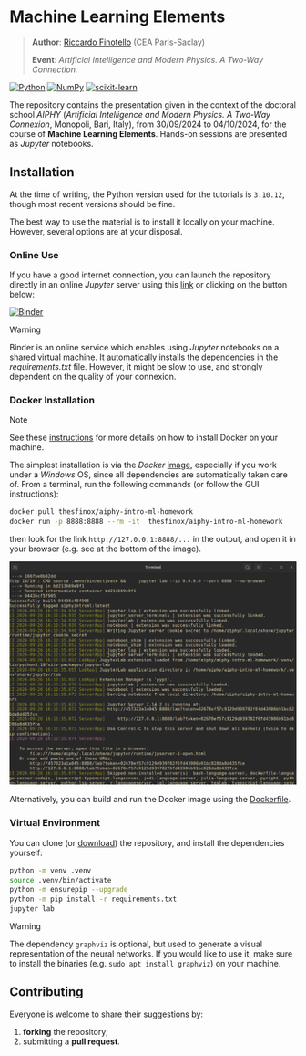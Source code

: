 # Machine Learning Elements

> **Author**: [Riccardo Finotello](riccardo.finotello@cea.fr) (CEA Paris-Saclay)
>
> **Event**: _Artificial Intelligence and Modern Physics. A Two-Way Connection._

[![Python](https://img.shields.io/badge/python-3670A0?style=for-the-badge&logo=python&logoColor=ffdd54)](https://www.python.org/)
[![NumPy](https://img.shields.io/badge/numpy-%23013243.svg?style=for-the-badge&logo=numpy&logoColor=white)](https://numpy.org/)
[![scikit-learn](https://img.shields.io/badge/scikit--learn-%23F7931E.svg?style=for-the-badge&logo=scikit-learn&logoColor=white)](https://scikit-learn.org)

The repository contains the presentation given in the context of the doctoral school _AIPHY_ (_Artificial Intelligence and Modern Physics. A Two-Way Connexion_, Monopoli, Bari, Italy), from 30/09/2024 to 04/10/2024, for the course of **Machine Learning Elements**.
Hands-on sessions are presented as _Jupyter_ notebooks.

## Installation

At the time of writing, the Python version used for the tutorials is `3.10.12`, though most recent versions should be fine.

The best way to use the material is to install it locally on your machine.
However, several options are at your disposal.

### Online Use

If you have a good internet connection, you can launch the repository directly in an online _Jupyter_ server using this [link](https://mybinder.org/v2/gh/thesfinox/aiphy-intro-ml-homework/HEAD) or clicking on the button below:

[![Binder](https://mybinder.org/badge_logo.svg)](https://mybinder.org/v2/gh/thesfinox/aiphy-intro-ml-homework/HEAD)

> [!WARNING]
> Binder is an online service which enables using _Jupyter_ notebooks on a shared virtual machine. It automatically installs the dependencies in the _requirements.txt_ file. However, it might be slow to use, and strongly dependent on the quality of your connexion.

### Docker Installation

> [!NOTE]
> See these [instructions](https://docs.docker.com/get-started/get-docker/) for more details on how to install Docker on your machine.

The simplest installation is via the _Docker_ [image](https://hub.docker.com/repository/docker/thesfinox/aiphy-intro-ml-homework), especially if you work under a _Windows_ OS, since all dependencies are automatically taken care of.
From a terminal, run the following commands (or follow the GUI instructions):

```bash
docker pull thesfinox/aiphy-intro-ml-homework
docker run -p 8888:8888 --rm -it  thesfinox/aiphy-intro-ml-homework
```

then look for the link `http://127.0.0.1:8888/...` in the output, and open it in your browser (e.g. see at the bottom of the image).

![Docker](img/docker.png)

Alternatively, you can build and run the Docker image using the [Dockerfile](./Dockerfile).

### Virtual Environment

You can clone (or [download](https://github.com/thesfinox/aiphy-intro-ml-homework/releases)) the repository, and install the dependencies yourself:

```bash
python -m venv .venv
source .venv/bin/activate
python -m ensurepip --upgrade
python -m pip install -r requirements.txt
jupyter lab
```

> [!WARNING]
> The dependency `graphviz` is optional, but used to generate a visual representation of the neural networks. If you would like to use it, make sure to install the binaries (e.g. `sudo apt install graphviz`) on your machine.

## Contributing

Everyone is welcome to share their suggestions by:

1. **forking** the repository;
2. submitting a **pull request**.
